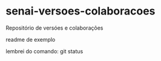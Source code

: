 # senai-versoes-colaboracoes
Repositório de versóes e colaborações

readme de exemplo

lembrei do comando: git status
